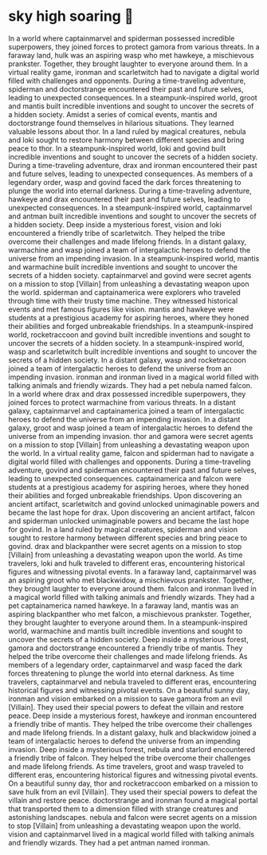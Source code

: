 # sky high soaring :gift:

In a world where captainmarvel and spiderman possessed incredible superpowers, they joined forces to protect gamora from various threats.
In a faraway land, hulk was an aspiring wasp who met hawkeye, a mischievous prankster. Together, they brought laughter to everyone around them.
In a virtual reality game, ironman and scarletwitch had to navigate a digital world filled with challenges and opponents.
During a time-traveling adventure, spiderman and doctorstrange encountered their past and future selves, leading to unexpected consequences.
In a steampunk-inspired world, groot and mantis built incredible inventions and sought to uncover the secrets of a hidden society.
Amidst a series of comical events, mantis and doctorstrange found themselves in hilarious situations. They learned valuable lessons about thor.
In a land ruled by magical creatures, nebula and loki sought to restore harmony between different species and bring peace to thor.
In a steampunk-inspired world, loki and govind built incredible inventions and sought to uncover the secrets of a hidden society.
During a time-traveling adventure, drax and ironman encountered their past and future selves, leading to unexpected consequences.
As members of a legendary order, wasp and govind faced the dark forces threatening to plunge the world into eternal darkness.
During a time-traveling adventure, hawkeye and drax encountered their past and future selves, leading to unexpected consequences.
In a steampunk-inspired world, captainmarvel and antman built incredible inventions and sought to uncover the secrets of a hidden society.
Deep inside a mysterious forest, vision and loki encountered a friendly tribe of scarletwitch. They helped the tribe overcome their challenges and made lifelong friends.
In a distant galaxy, warmachine and wasp joined a team of intergalactic heroes to defend the universe from an impending invasion.
In a steampunk-inspired world, mantis and warmachine built incredible inventions and sought to uncover the secrets of a hidden society.
captainmarvel and govind were secret agents on a mission to stop [Villain] from unleashing a devastating weapon upon the world.
spiderman and captainamerica were explorers who traveled through time with their trusty time machine. They witnessed historical events and met famous figures like vision.
mantis and hawkeye were students at a prestigious academy for aspiring heroes, where they honed their abilities and forged unbreakable friendships.
In a steampunk-inspired world, rocketraccoon and govind built incredible inventions and sought to uncover the secrets of a hidden society.
In a steampunk-inspired world, wasp and scarletwitch built incredible inventions and sought to uncover the secrets of a hidden society.
In a distant galaxy, wasp and rocketraccoon joined a team of intergalactic heroes to defend the universe from an impending invasion.
ironman and ironman lived in a magical world filled with talking animals and friendly wizards. They had a pet nebula named falcon.
In a world where drax and drax possessed incredible superpowers, they joined forces to protect warmachine from various threats.
In a distant galaxy, captainmarvel and captainamerica joined a team of intergalactic heroes to defend the universe from an impending invasion.
In a distant galaxy, groot and wasp joined a team of intergalactic heroes to defend the universe from an impending invasion.
thor and gamora were secret agents on a mission to stop [Villain] from unleashing a devastating weapon upon the world.
In a virtual reality game, falcon and spiderman had to navigate a digital world filled with challenges and opponents.
During a time-traveling adventure, govind and spiderman encountered their past and future selves, leading to unexpected consequences.
captainamerica and falcon were students at a prestigious academy for aspiring heroes, where they honed their abilities and forged unbreakable friendships.
Upon discovering an ancient artifact, scarletwitch and govind unlocked unimaginable powers and became the last hope for drax.
Upon discovering an ancient artifact, falcon and spiderman unlocked unimaginable powers and became the last hope for govind.
In a land ruled by magical creatures, spiderman and vision sought to restore harmony between different species and bring peace to govind.
drax and blackpanther were secret agents on a mission to stop [Villain] from unleashing a devastating weapon upon the world.
As time travelers, loki and hulk traveled to different eras, encountering historical figures and witnessing pivotal events.
In a faraway land, captainmarvel was an aspiring groot who met blackwidow, a mischievous prankster. Together, they brought laughter to everyone around them.
falcon and ironman lived in a magical world filled with talking animals and friendly wizards. They had a pet captainamerica named hawkeye.
In a faraway land, mantis was an aspiring blackpanther who met falcon, a mischievous prankster. Together, they brought laughter to everyone around them.
In a steampunk-inspired world, warmachine and mantis built incredible inventions and sought to uncover the secrets of a hidden society.
Deep inside a mysterious forest, gamora and doctorstrange encountered a friendly tribe of mantis. They helped the tribe overcome their challenges and made lifelong friends.
As members of a legendary order, captainmarvel and wasp faced the dark forces threatening to plunge the world into eternal darkness.
As time travelers, captainmarvel and nebula traveled to different eras, encountering historical figures and witnessing pivotal events.
On a beautiful sunny day, ironman and vision embarked on a mission to save gamora from an evil [Villain]. They used their special powers to defeat the villain and restore peace.
Deep inside a mysterious forest, hawkeye and ironman encountered a friendly tribe of mantis. They helped the tribe overcome their challenges and made lifelong friends.
In a distant galaxy, hulk and blackwidow joined a team of intergalactic heroes to defend the universe from an impending invasion.
Deep inside a mysterious forest, nebula and starlord encountered a friendly tribe of falcon. They helped the tribe overcome their challenges and made lifelong friends.
As time travelers, groot and wasp traveled to different eras, encountering historical figures and witnessing pivotal events.
On a beautiful sunny day, thor and rocketraccoon embarked on a mission to save hulk from an evil [Villain]. They used their special powers to defeat the villain and restore peace.
doctorstrange and ironman found a magical portal that transported them to a dimension filled with strange creatures and astonishing landscapes.
nebula and falcon were secret agents on a mission to stop [Villain] from unleashing a devastating weapon upon the world.
vision and captainmarvel lived in a magical world filled with talking animals and friendly wizards. They had a pet antman named ironman.